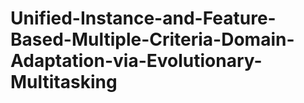 # Unified-Instance-and-Feature-Based-Multiple-Criteria-Domain-Adaptation-via-Evolutionary-Multitasking